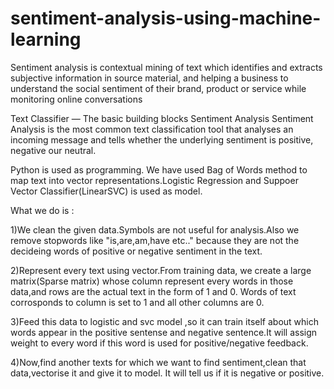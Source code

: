 # sentiment-analysis-using-machine-learning
Sentiment analysis is contextual mining of text which identifies and extracts subjective information in source material, and helping a business to understand the social sentiment of their brand, product or service while monitoring online conversations

Text Classifier — The basic building blocks
Sentiment Analysis
Sentiment Analysis is the most common text classification tool that analyses an incoming message and tells whether the underlying sentiment is positive, negative our neutral.

Python is used as programming.
We have used Bag of Words method to map text into vector representations.Logistic Regression and Suppoer Vector Classifier(LinearSVC) is used as model.

What we do is :

1)We clean the given data.Symbols are not useful for analysis.Also we remove stopwords like "is,are,am,have etc.." because they are not the decideing words of positive or negative sentiment in the text.

2)Represent every text using vector.From training data, we create a large matrix(Sparse matrix) whose column represent every words in those data,and rows are the actual text in the form of 1 and 0. Words of text corrosponds to column is set to 1 and all other columns 
are 0.

3)Feed this data to logistic and svc model ,so it can train itself about which words appear in the positive sentense and negative sentence.It will assign weight to every word if this word is used for positive/negative feedback.

4)Now,find another texts for which we want to find sentiment,clean that data,vectorise it and give it to model.
It will tell us if it is negative or positive.
